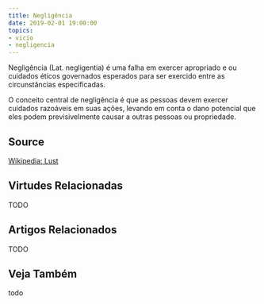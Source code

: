 ```yaml
---
title: Negligência
date: 2019-02-01 19:00:00
topics: 
- vicio
- negligencia
---
```


Negligência (Lat. negligentia) é uma falha em exercer apropriado e ou cuidados
éticos governados esperados para ser exercido entre as circunstâncias
especificadas.

O conceito central de negligência é que as pessoas devem exercer cuidados
razoáveis em suas ações, levando em conta o dano potencial que eles podem
previsivelmente causar a outras pessoas ou propriedade.

## Source
[Wikipedia: Lust](https://en.wikipedia.org/wiki/negligence)

## Virtudes Relacionadas
TODO

## Artigos Relacionados
TODO

## Veja Também
todo

